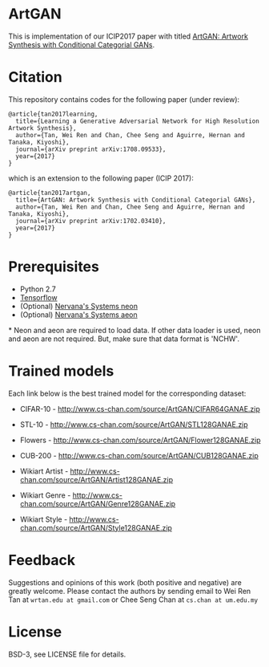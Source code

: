 # ArtGAN

This is implementation of our ICIP2017 paper with titled [ArtGAN: Artwork Synthesis with Conditional Categorial GANs]("https://arxiv.org/abs/1702.03410").

# Citation
This repository contains codes for the following paper (under review):

```
@article{tan2017learning,
  title={Learning a Generative Adversarial Network for High Resolution Artwork Synthesis},
  author={Tan, Wei Ren and Chan, Chee Seng and Aguirre, Hernan and Tanaka, Kiyoshi},
  journal={arXiv preprint arXiv:1708.09533},
  year={2017}
}
```
which is an extension to the following paper (ICIP 2017): 
```
@article{tan2017artgan,
  title={ArtGAN: Artwork Synthesis with Conditional Categorial GANs},
  author={Tan, Wei Ren and Chan, Chee Seng and Aguirre, Hernan and Tanaka, Kiyoshi},
  journal={arXiv preprint arXiv:1702.03410},
  year={2017}
}
```

# Prerequisites
- Python 2.7
- [Tensorflow](https://github.com/tensorflow/tensorflow.git)
- (Optional) [Nervana's Systems neon](https://github.com/NervanaSystems/neon.git)
- (Optional) [Nervana's Systems aeon](https://github.com/NervanaSystems/aeon.git)

\* Neon and aeon are required to load data. If other data loader is used, neon and aeon are not required. But, make sure that data format is 'NCHW'.

# Trained models

Each link below is the best trained model for the corresponding dataset:

- CIFAR-10 - http://www.cs-chan.com/source/ArtGAN/CIFAR64GANAE.zip

- STL-10 - http://www.cs-chan.com/source/ArtGAN/STL128GANAE.zip

- Flowers - http://www.cs-chan.com/source/ArtGAN/Flower128GANAE.zip

- CUB-200 - http://www.cs-chan.com/source/ArtGAN/CUB128GANAE.zip

- Wikiart Artist - http://www.cs-chan.com/source/ArtGAN/Artist128GANAE.zip

- Wikiart Genre - http://www.cs-chan.com/source/ArtGAN/Genre128GANAE.zip

- Wikiart Style - http://www.cs-chan.com/source/ArtGAN/Style128GANAE.zip

# Feedback
Suggestions and opinions of this work (both positive and negative) are greatly welcome. Please contact the authors by sending email to Wei Ren Tan at `wrtan.edu at gmail.com` or Chee Seng Chan at `cs.chan at um.edu.my`

# License
BSD-3, see LICENSE file for details.
